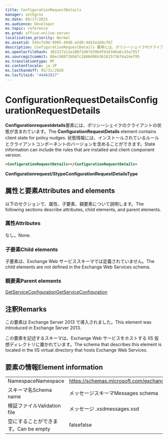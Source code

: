 ```yaml
---
title: ConfigurationRequestDetails
manager: sethgros
ms.date: 09/17/2015
ms.audience: Developer
ms.topic: reference
ms.prod: office-online-server
localization_priority: Normal
ms.assetid: 545cfe9d-9995-44d6-a3d0-4d43a169cf67
description: ConfigurationRequestDetails 要素には、ポリシーシェイクのクライアントの状態が含まれています。 状態情報には、インストールされているルールとクライアントコンポーネントのバージョンを含めることができます。
ms.openlocfilehash: 302327a13a108f1d87d39bdfd16346a6c43a7557
ms.sourcegitcommit: 88ec988f2bb67c1866d06b361615f3674a24e795
ms.translationtype: MT
ms.contentlocale: ja-JP
ms.lasthandoff: 05/31/2020
ms.locfileid: "44463917"
---
```

# <a name="configurationrequestdetails"></a><span data-ttu-id="5f03c-104">ConfigurationRequestDetails</span><span class="sxs-lookup"><span data-stu-id="5f03c-104">ConfigurationRequestDetails</span></span>

<span data-ttu-id="5f03c-105">**Configurationrequestdetails**要素には、ポリシーシェイクのクライアントの状態が含まれています。</span><span class="sxs-lookup"><span data-stu-id="5f03c-105">The **ConfigurationRequestDetails** element contains client state for policy nudges.</span></span> <span data-ttu-id="5f03c-106">状態情報には、インストールされているルールとクライアントコンポーネントのバージョンを含めることができます。</span><span class="sxs-lookup"><span data-stu-id="5f03c-106">State information can include the rules that are installed and client component version.</span></span> 
  
```XML
<ConfigurationRequestDetails></ConfigurationRequestDetails>
```

 <span data-ttu-id="5f03c-107">**Configurationrequest/Stype**</span><span class="sxs-lookup"><span data-stu-id="5f03c-107">**ConfigurationRequestDetailsType**</span></span>
## <a name="attributes-and-elements"></a><span data-ttu-id="5f03c-108">属性と要素</span><span class="sxs-lookup"><span data-stu-id="5f03c-108">Attributes and elements</span></span>

<span data-ttu-id="5f03c-109">以下のセクションで、属性、子要素、親要素について説明します。</span><span class="sxs-lookup"><span data-stu-id="5f03c-109">The following sections describe attributes, child elements, and parent elements.</span></span>
  
### <a name="attributes"></a><span data-ttu-id="5f03c-110">属性</span><span class="sxs-lookup"><span data-stu-id="5f03c-110">Attributes</span></span>

<span data-ttu-id="5f03c-111">なし。</span><span class="sxs-lookup"><span data-stu-id="5f03c-111">None.</span></span>
  
### <a name="child-elements"></a><span data-ttu-id="5f03c-112">子要素</span><span class="sxs-lookup"><span data-stu-id="5f03c-112">Child elements</span></span>

<span data-ttu-id="5f03c-113">子要素は、Exchange Web サービススキーマでは定義されていません。</span><span class="sxs-lookup"><span data-stu-id="5f03c-113">The child elements are not defined in the Exchange Web Services schema.</span></span>
  
### <a name="parent-elements"></a><span data-ttu-id="5f03c-114">親要素</span><span class="sxs-lookup"><span data-stu-id="5f03c-114">Parent elements</span></span>

[<span data-ttu-id="5f03c-115">GetServiceConfiguration</span><span class="sxs-lookup"><span data-stu-id="5f03c-115">GetServiceConfiguration</span></span>](getserviceconfiguration.md)
  
## <a name="remarks"></a><span data-ttu-id="5f03c-116">注釈</span><span class="sxs-lookup"><span data-stu-id="5f03c-116">Remarks</span></span>

<span data-ttu-id="5f03c-117">この要素は Exchange Server 2013 で導入されました。</span><span class="sxs-lookup"><span data-stu-id="5f03c-117">This element was introduced in Exchange Server 2013.</span></span>
  
<span data-ttu-id="5f03c-118">この要素を記述するスキーマは、Exchange Web サービスをホストする IIS 仮想ディレクトリに置かれています。</span><span class="sxs-lookup"><span data-stu-id="5f03c-118">The schema that describes this element is located in the IIS virtual directory that hosts Exchange Web Services.</span></span>
  
## <a name="element-information"></a><span data-ttu-id="5f03c-119">要素の情報</span><span class="sxs-lookup"><span data-stu-id="5f03c-119">Element information</span></span>

|||
|:-----|:-----|
|<span data-ttu-id="5f03c-120">Namespace</span><span class="sxs-lookup"><span data-stu-id="5f03c-120">Namespace</span></span>  <br/> |https://schemas.microsoft.com/exchange/services/2006/messages  <br/> |
|<span data-ttu-id="5f03c-121">スキーマ名</span><span class="sxs-lookup"><span data-stu-id="5f03c-121">Schema name</span></span>  <br/> |<span data-ttu-id="5f03c-122">メッセージスキーマ</span><span class="sxs-lookup"><span data-stu-id="5f03c-122">Messages schema</span></span>  <br/> |
|<span data-ttu-id="5f03c-123">検証ファイル</span><span class="sxs-lookup"><span data-stu-id="5f03c-123">Validation file</span></span>  <br/> |<span data-ttu-id="5f03c-124">メッセージ .xsd</span><span class="sxs-lookup"><span data-stu-id="5f03c-124">messages.xsd</span></span>  <br/> |
|<span data-ttu-id="5f03c-125">空にすることができます。</span><span class="sxs-lookup"><span data-stu-id="5f03c-125">Can be empty</span></span>  <br/> |<span data-ttu-id="5f03c-126">false</span><span class="sxs-lookup"><span data-stu-id="5f03c-126">false</span></span>  <br/> |
   

